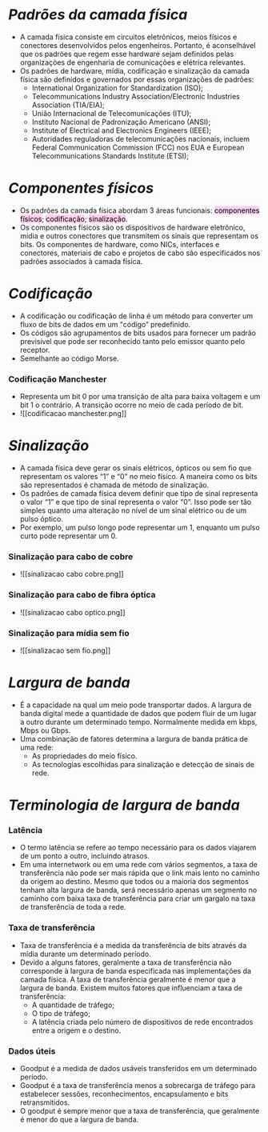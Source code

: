 # *Padrões da camada física*

- A camada física consiste em circuitos eletrônicos, meios físicos e conectores desenvolvidos pelos engenheiros. Portanto, é aconselhável que os padrões que regem esse hardware sejam definidos pelas organizações de engenharia de comunicações e elétrica relevantes.
- Os padrões de hardware, mídia, codificação e sinalização da camada física são definidos e governados por essas organizações de padrões:
	- International Organization for Standardization (ISO);
	- Telecommunications Industry Association/Electronic Industries Association (TIA/EIA);
	- União Internacional de Telecomunicações (ITU);
	- Instituto Nacional de Padronização Americano (ANSI);
	- Institute of Electrical and Electronics Engineers (IEEE);
	- Autoridades reguladoras de telecomunicações nacionais, incluem Federal Communication Commission (FCC) nos EUA e European Telecommunications Standards Institute (ETSI);

# *Componentes físicos*

- Os padrões da camada física abordam 3 áreas funcionais: <mark style="background: #FFB8EBA6;">componentes físicos</mark>; <mark style="background: #FFB8EBA6;">codificação</mark>; <mark style="background: #FFB8EBA6;">sinalização</mark>.
- Os componentes físicos são os dispositivos de hardware eletrônico, mídia e outros conectores que transmitem os sinais que representam os bits. Os componentes de hardware, como NICs, interfaces e conectores, materiais de cabo e projetos de cabo são especificados nos padrões associados à camada física.

# *Codificação*

- A codificação ou codificação de linha é um método para converter um fluxo de bits de dados em um "código” predefinido.
- Os códigos são agrupamentos de bits usados para fornecer um padrão previsível que pode ser reconhecido tanto pelo emissor quanto pelo receptor.
- Semelhante ao código Morse.

### **Codificação Manchester**

- Representa um bit 0 por uma transição de alta para baixa voltagem e um bit 1 o contrário. A transição ocorre no meio de cada período de bit. 
- ![[codificacao manchester.png]]

# *Sinalização*

- A camada física deve gerar os sinais elétricos, ópticos ou sem fio que representam os valores “1” e “0” no meio físico. A maneira como os bits são representados é chamada de método de sinalização.
- Os padrões de camada física devem definir que tipo de sinal representa o valor “1” e que tipo de sinal representa o valor “0”. Isso pode ser tão simples quanto uma alteração no nível de um sinal elétrico ou de um pulso óptico. 
- Por exemplo, um pulso longo pode representar um 1, enquanto um pulso curto pode representar um 0.

### **Sinalização para cabo de cobre**

- ![[sinalizacao cabo cobre.png]]

### **Sinalização para cabo de fibra óptica**

- ![[sinalizacao cabo optico.png]]

### **Sinalização para mídia sem fio**

- ![[sinalizacao sem fio.png]]

# *Largura de banda*

- É a capacidade na qual um meio pode transportar dados. A largura de banda digital mede a quantidade de dados que podem fluir de um lugar a outro durante um determinado tempo. Normalmente medida em kbps, Mbps ou Gbps. 
- Uma combinação de fatores determina a largura de banda prática de uma rede:
	- As propriedades do meio físico.
	- As tecnologias escolhidas para sinalização e detecção de sinais de rede.

# *Terminologia de largura de banda*

### **Latência**

- O termo latência se refere ao tempo necessário para os dados viajarem de um ponto a outro, incluindo atrasos.
- Em uma internetwork ou em uma rede com vários segmentos, a taxa de transferência não pode ser mais rápida que o link mais lento no caminho da origem ao destino. Mesmo que todos ou a maioria dos segmentos tenham alta largura de banda, será necessário apenas um segmento no caminho com baixa taxa de transferência para criar um gargalo na taxa de transferência de toda a rede.

### **Taxa de transferência**

- Taxa de transferência é a medida da transferência de bits através da mídia durante um determinado período.
- Devido a alguns fatores, geralmente a taxa de transferência não corresponde à largura de banda especificada nas implementações da camada física. A taxa de transferência geralmente é menor que a largura de banda. Existem muitos fatores que influenciam a taxa de transferência:
	- A quantidade de tráfego;
	- O tipo de tráfego;
	- A latência criada pelo número de dispositivos de rede encontrados entre a origem e o destino.

### **Dados úteis**

- Goodput é a medida de dados usáveis transferidos em um determinado período.
- Goodput é a taxa de transferência menos a sobrecarga de tráfego para estabelecer sessões, reconhecimentos, encapsulamento e bits retransmitidos. 
- O goodput é sempre menor que a taxa de transferência, que geralmente é menor do que a largura de banda.